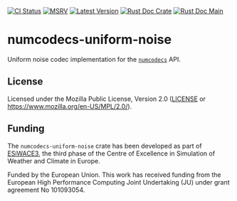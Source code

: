 [![CI Status]][workflow] [![MSRV]][repo] [![Latest Version]][crates.io] [![Rust Doc Crate]][docs.rs] [![Rust Doc Main]][docs]

[CI Status]: https://img.shields.io/github/actions/workflow/status/juntyr/numcodecs-rs/ci.yml?branch=main
[workflow]: https://github.com/juntyr/numcodecs-rs/actions/workflows/ci.yml?query=branch%3Amain

[MSRV]: https://img.shields.io/badge/MSRV-1.81.0-blue
[repo]: https://github.com/juntyr/numcodecs-rs

[Latest Version]: https://img.shields.io/crates/v/numcodecs-uniform-noise
[crates.io]: https://crates.io/crates/numcodecs-uniform-noise

[Rust Doc Crate]: https://img.shields.io/docsrs/numcodecs-uniform-noise
[docs.rs]: https://docs.rs/numcodecs-uniform-noise/

[Rust Doc Main]: https://img.shields.io/badge/docs-main-blue
[docs]: https://juntyr.github.io/numcodecs-rs/numcodecs_uniform_noise

# numcodecs-uniform-noise

Uniform noise codec implementation for the [`numcodecs`] API.

[`numcodecs`]: https://docs.rs/numcodecs/0.1/numcodecs/

## License

Licensed under the Mozilla Public License, Version 2.0 ([LICENSE](LICENSE) or https://www.mozilla.org/en-US/MPL/2.0/).

## Funding

The `numcodecs-uniform-noise` crate has been developed as part of [ESiWACE3](https://www.esiwace.eu), the third phase of the Centre of Excellence in Simulation of Weather and Climate in Europe.

Funded by the European Union. This work has received funding from the European High Performance Computing Joint Undertaking (JU) under grant agreement No 101093054.

